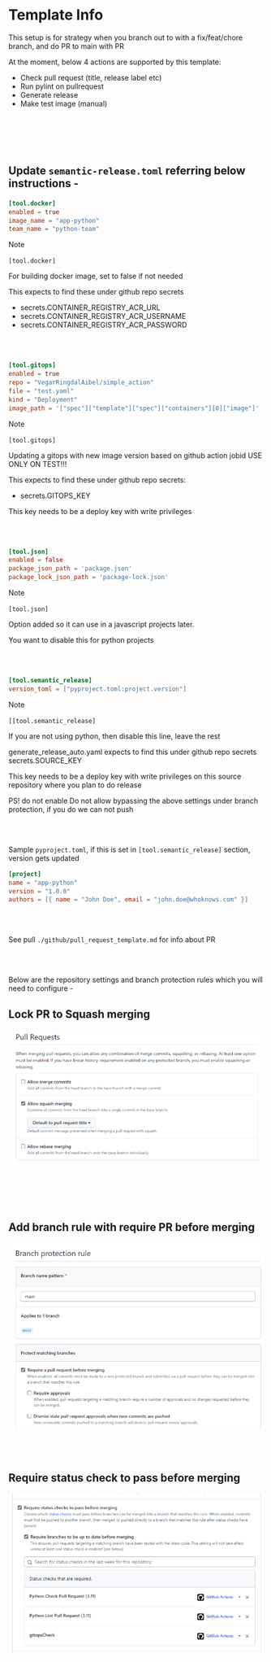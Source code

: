 # Template Info

This setup is for strategy when you branch out to with a fix/feat/chore branch, and do PR to main with PR

At the moment, below 4 actions are supported by this template:
- Check pull request (title, release label etc)
- Run pylint on pullrequest
- Generate release
- Make test image (manual)

<br/><br/><br/><br/>

## Update `semantic-release.toml` referring below instructions -

```toml
[tool.docker]
enabled = true
image_name = "app-python"
team_name = "python-team"
```
> [!NOTE]
> `[tool.docker]`
> 
> For building docker image, set to false if not needed
>
> This expects to find these under github repo secrets
> * secrets.CONTAINER_REGISTRY_ACR_URL 
> * secrets.CONTAINER_REGISTRY_ACR_USERNAME
> * secrets.CONTAINER_REGISTRY_ACR_PASSWORD

<br/><br/>

```toml
[tool.gitops]
enabled = true
repo = "VegarRingdalAibel/simple_action"
file = "test.yaml"
kind = "Deployment"
image_path = '["spec"]["template"]["spec"]["containers"][0]["image"]'
```

> [!NOTE]
> `[tool.gitops]`
> 
> Updating a gitops with new image version based on github action jobid
> USE ONLY ON TEST!!!
>
> This expects to find these under github repo secrets:
> * secrets.GITOPS_KEY
> 
> This key needs to be a deploy key with write privileges

<br/><br/>

```toml
[tool.json]
enabled = false
package_json_path = 'package.json'
package_lock_json_path = 'package-lock.json'
```

> [!NOTE]
> `[tool.json]`
> 
> Option added so it can use in a javascript projects later.
> 
> You want to disable this for python projects

<br/><br/>

```toml
[tool.semantic_release]
version_toml = ["pyproject.toml:project.version"]
```

> [!NOTE]
> `[[tool.semantic_release]`
> 
> If you are not using python, then disable this line, leave the rest
>
> generate_release_auto.yaml expects to find this under github repo secrets
 secrets.SOURCE_KEY
>
> This key needs to be a deploy key with write privileges on this source repository where you plan to do release
>
> PS! do not enable Do not allow bypassing the above settings under branch protection, if you do we can not push

<br/><br/>

Sample `pyproject.toml`, if this is set in `[tool.semantic_release]` section, version gets updated
```toml
[project]
name = "app-python"
version = "1.0.0"
authors = [{ name = "John Doe", email = "john.doe@whoknows.com" }]
```

<br/><br/>

See pull `./github/pull_request_template.md` for info about PR

<br /><br />

Below are the repository settings and branch protection rules which you will need to configure -

## Lock PR to Squash merging

![Pull_request_merge](https://github.com/Aibel365/python-app-template/blob/d5a219f73a91d787e242e775880be59e08beee8a/images/PR.png)

<br /><br /><br /><br />

## Add branch rule with require PR before merging

![Branch_Protection](https://github.com/Aibel365/python-app-template/blob/d5a219f73a91d787e242e775880be59e08beee8a/images/BP_Rule.png)
<br /><br /><br /><br />

## Require status check to pass before merging


![Status_Check](https://github.com/Aibel365/python-app-template/blob/d5a219f73a91d787e242e775880be59e08beee8a/images/status_check.png)
<br /><br /><br /><br />



